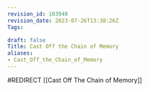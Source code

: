 ```yaml
---
revision_id: 103940
revision_date: 2023-07-26T13:38:26Z
Tags:

draft: false
Title: Cast Off the Chain of Memory
aliases:
- Cast_Off_the_Chain_of_Memory
---
```

#REDIRECT [[Cast Off The Chain of Memory]]